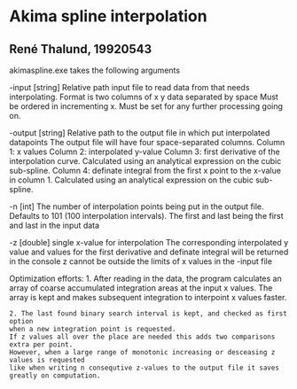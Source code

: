 Akima spline interpolation
==========================

René Thalund, 19920543
----------------------

akimaspline.exe takes the following arguments

-input [string]
	Relative path input file to read data from that needs interpolating.
	Format is two columns of x y data separated by space
	Must be ordered in incrementing x.
	Must be set for any further processing going on.

-output [string]
	Relative path to the output file in which put interpolated datapoints
	The output file will have four space-separated columns.
	Column 1: x values
	Column 2: interpolated y-value
	Column 3: first derivative of the interpolation curve. Calculated using an analytical expression on the cubic sub-spline.
	Column 4: definate integral from the first x point to the x-value in column 1. Calculated using an analytical expression on the cubic sub-spline.
	
-n [int]
	The number of interpolation points being put in the output file. Defaults to 101
	(100 interpolation intervals). The first and last being the first and last in the input data

-z [double]
	single x-value for interpolation
	The corresponding interpolated y value and 
	values for the first derivative and definate integral will be returned in the console
	z cannot be outside the limits of x values in the -input file


Optimization efforts:
	1. After reading in the data, the program calculates an array of coarse
	accumulated integration areas at the input x values.
	The array is kept and makes subsequent integration to interpoint x values faster.
	
	2. The last found binary search interval is kept, and checked as first option
	when a new integration point is requested.
	If z values all over the place are needed this adds two comparisons extra per point.
	However, when a large range of monotonic increasing or desceasing z values is requested
	like when writing n consequtive z-values to the output file it saves greatly on computation.
